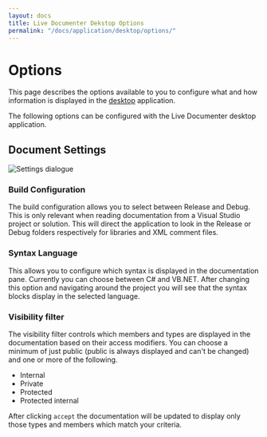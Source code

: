 ```yaml
---
layout: docs
title: Live Documenter Dekstop Options
permalink: "/docs/application/desktop/options/"
---
```


# Options

This page describes the options available to you to configure what and how information is displayed
in the [desktop](/docs/application/desktop/) application.

The following options can be configured with the Live Documenter desktop application.

## Document Settings

<div class="image">
    <img class="fluid-img" src="/assets/images/documentation/ld-settings.png" alt="Settings dialogue" />
</div>

### Build Configuration

The build configuration allows you to select between Release and Debug. This is only relevant when 
reading documentation from a Visual Studio project or solution. This will direct the application to 
look in the Release or Debug folders respectively for libraries and XML comment files.

### Syntax Language

This allows you to configure which syntax is displayed in the documentation pane. Currently you can 
choose between C# and VB.NET. After changing this option and navigating around the project you will 
see that the syntax blocks display in the selected language.

### Visibility filter

The visibility filter controls which members and types are displayed in the documentation based on 
their access modifiers. You can choose a minimum of just public (public is always displayed and 
can't be changed) and one or more of the following.

* Internal
* Private
* Protected
* Protected internal

After clicking `accept` the documentation will be updated to display only those types and members 
which match your criteria.